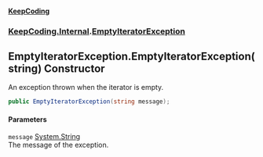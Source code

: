 #### [KeepCoding](index.md 'index')
### [KeepCoding.Internal](KeepCoding_Internal.md 'KeepCoding.Internal').[EmptyIteratorException](KeepCoding_Internal_EmptyIteratorException.md 'KeepCoding.Internal.EmptyIteratorException')
## EmptyIteratorException.EmptyIteratorException(string) Constructor
An exception thrown when the iterator is empty.  
```csharp
public EmptyIteratorException(string message);
```
#### Parameters
<a name='KeepCoding_Internal_EmptyIteratorException_EmptyIteratorException(string)_message'></a>
`message` [System.String](https://docs.microsoft.com/en-us/dotnet/api/System.String 'System.String')  
The message of the exception.
  
